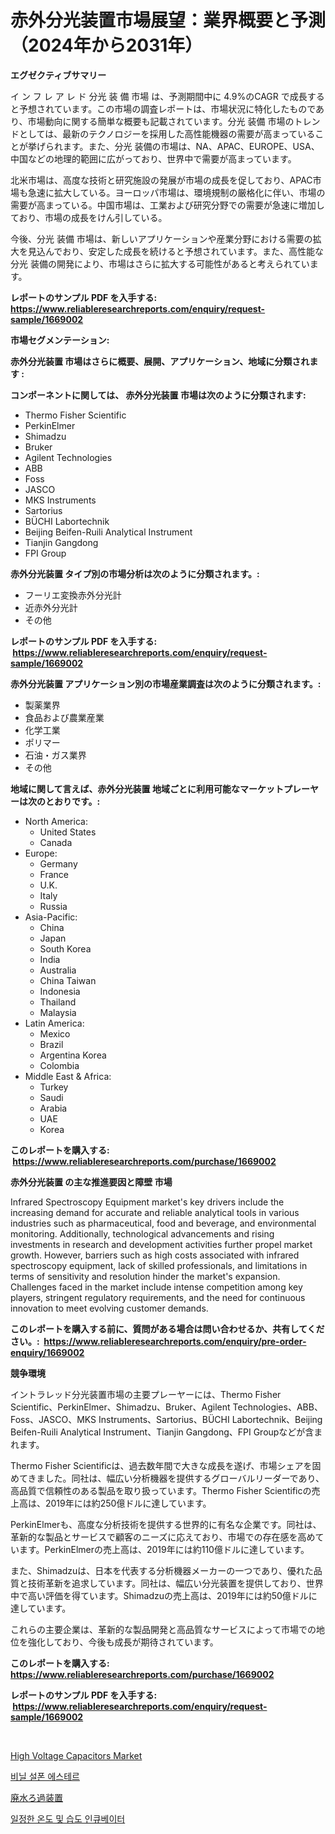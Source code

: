 <p><h1>赤外分光装置市場展望：業界概要と予測（2024年から2031年）</h1></p><p><strong>エグゼクティブサマリー</strong></p>
<p><p>イ ン フ レ ア レ ド 分光 装 備  市場 は、予測期間中に 4.9%のCAGR で成長すると予想されています。この市場の調査レポートは、市場状況に特化したものであり、市場動向に関する簡単な概要も記載されています。分光 装備 市場のトレンドとしては、最新のテクノロジーを採用した高性能機器の需要が高まっていることが挙げられます。また、分光 装備の市場は、NA、APAC、EUROPE、USA、中国などの地理的範囲に広がっており、世界中で需要が高まっています。</p><p>北米市場は、高度な技術と研究施設の発展が市場の成長を促しており、APAC市場も急速に拡大している。ヨーロッパ市場は、環境規制の厳格化に伴い、市場の需要が高まっている。中国市場は、工業および研究分野での需要が急速に増加しており、市場の成長をけん引している。</p><p>今後、分光 装備 市場は、新しいアプリケーションや産業分野における需要の拡大を見込んでおり、安定した成長を続けると予想されています。また、高性能な分光 装備の開発により、市場はさらに拡大する可能性があると考えられています。</p></p>
<p><strong>レポートのサンプル PDF を入手する: <a href="https://www.reliableresearchreports.com/enquiry/request-sample/1669002">https://www.reliableresearchreports.com/enquiry/request-sample/1669002</a></strong></p>
<p><strong>市場セグメンテーション:</strong></p>
<p><strong> 赤外分光装置 市場はさらに概要、展開、アプリケーション、地域に分類されます :</strong></p>
<p><strong>コンポーネントに関しては、 赤外分光装置 市場は次のように分類されます: &nbsp;</strong></p>
<p><ul><li>Thermo Fisher Scientific</li><li>PerkinElmer</li><li>Shimadzu</li><li>Bruker</li><li>Agilent Technologies</li><li>ABB</li><li>Foss</li><li>JASCO</li><li>MKS Instruments</li><li>Sartorius</li><li>BÜCHI Labortechnik</li><li>Beijing Beifen-Ruili Analytical Instrument</li><li>Tianjin Gangdong</li><li>FPI Group</li></ul></p>
<p><strong> 赤外分光装置 タイプ別の市場分析は次のように分類されます。:</strong></p>
<p><ul><li>フーリエ変換赤外分光計</li><li>近赤外分光計</li><li>その他</li></ul></p>
<p><strong>レポートのサンプル PDF を入手する: &nbsp;<a href="https://www.reliableresearchreports.com/enquiry/request-sample/1669002">https://www.reliableresearchreports.com/enquiry/request-sample/1669002</a></strong></p>
<p><strong> 赤外分光装置 アプリケーション別の市場産業調査は次のように分類されます。:</strong></p>
<p><ul><li>製薬業界</li><li>食品および農業産業</li><li>化学工業</li><li>ポリマー</li><li>石油・ガス業界</li><li>その他</li></ul></p>
<p><strong>地域に関して言えば、赤外分光装置 地域ごとに利用可能なマーケットプレーヤーは次のとおりです。:</strong></p>
<p><ul>
    <li>
        North America:
        <ul>
            <li>United States</li>
            <li>Canada</li>
        </ul>
    </li>
    <li>
        Europe:
        <ul>
            <li>Germany</li>
            <li>France</li>
            <li>U.K.</li>
            <li>Italy</li>
            <li>Russia</li>
        </ul>
    </li>
    <li>
        Asia-Pacific:
        <ul>
            <li>China</li>
            <li>Japan</li>
            <li>South Korea</li>
            <li>India</li>
            <li>Australia</li>
            <li>China Taiwan</li>
            <li>Indonesia</li>
            <li>Thailand</li>
            <li>Malaysia</li>
        </ul>
    </li>
    <li>
        Latin America:
        <ul>
            <li>Mexico</li>
            <li>Brazil</li>
            <li>Argentina Korea</li>
            <li>Colombia</li>
        </ul>
    </li>
    <li>
        Middle East & Africa:
        <ul>
            <li>Turkey</li>
            <li>Saudi</li>
            <li>Arabia</li>
            <li>UAE</li>
            <li>Korea</li>
        </ul>
    </li>
    </ul></p>
<p><strong>このレポートを購入する: &nbsp;<a href="https://www.reliableresearchreports.com/purchase/1669002">https://www.reliableresearchreports.com/purchase/1669002</a></strong></p>
<p><strong>赤外分光装置 の主な推進要因と障壁 市場</strong></p>
<p><p>Infrared Spectroscopy Equipment market's key drivers include the increasing demand for accurate and reliable analytical tools in various industries such as pharmaceutical, food and beverage, and environmental monitoring. Additionally, technological advancements and rising investments in research and development activities further propel market growth. However, barriers such as high costs associated with infrared spectroscopy equipment, lack of skilled professionals, and limitations in terms of sensitivity and resolution hinder the market's expansion. Challenges faced in the market include intense competition among key players, stringent regulatory requirements, and the need for continuous innovation to meet evolving customer demands.</p></p>
<p><strong>このレポートを購入する前に、質問がある場合は問い合わせるか、共有してください。:&nbsp; <a href="https://www.reliableresearchreports.com/enquiry/pre-order-enquiry/1669002">https://www.reliableresearchreports.com/enquiry/pre-order-enquiry/1669002</a></strong></p>
<p><strong>競争環境</strong></p>
<p><p>イントラレッド分光装置市場の主要プレーヤーには、Thermo Fisher Scientific、PerkinElmer、Shimadzu、Bruker、Agilent Technologies、ABB、Foss、JASCO、MKS Instruments、Sartorius、BÜCHI Labortechnik、Beijing Beifen-Ruili Analytical Instrument、Tianjin Gangdong、FPI Groupなどが含まれます。</p><p>Thermo Fisher Scientificは、過去数年間で大きな成長を遂げ、市場シェアを固めてきました。同社は、幅広い分析機器を提供するグローバルリーダーであり、高品質で信頼性のある製品を取り扱っています。Thermo Fisher Scientificの売上高は、2019年には約250億ドルに達しています。</p><p>PerkinElmerも、高度な分析技術を提供する世界的に有名な企業です。同社は、革新的な製品とサービスで顧客のニーズに応えており、市場での存在感を高めています。PerkinElmerの売上高は、2019年には約110億ドルに達しています。</p><p>また、Shimadzuは、日本を代表する分析機器メーカーの一つであり、優れた品質と技術革新を追求しています。同社は、幅広い分光装置を提供しており、世界中で高い評価を得ています。Shimadzuの売上高は、2019年には約50億ドルに達しています。</p><p>これらの主要企業は、革新的な製品開発と高品質なサービスによって市場での地位を強化しており、今後も成長が期待されています。</p></p>
<p><strong>このレポートを購入する: &nbsp; <a href="https://www.reliableresearchreports.com/purchase/1669002">https://www.reliableresearchreports.com/purchase/1669002</a></strong></p>
<p><strong>レポートのサンプル PDF を入手する: &nbsp;<a href="https://www.reliableresearchreports.com/enquiry/request-sample/1669002">https://www.reliableresearchreports.com/enquiry/request-sample/1669002</a></strong><strong></strong></p>
<p>&nbsp;</p>
<p><p><a href="https://github.com/Whitneyboyettebo9kiw7yr13/Market-Research-Report-List-1/blob/main/high-voltage-capacitors-market.md">High Voltage Capacitors Market</a></p><p><a href="https://github.com/Elenrrera7685/Market-Research-Report-List-1/blob/main/630639015139.md">비닐 설폰 에스테르</a></p><p><a href="https://github.com/ReyesKohler20231/Market-Research-Report-List-1/blob/main/515917316276.md">廃水ろ過装置</a></p><p><a href="https://github.com/sammyUltyylrich9067856/Market-Research-Report-List-1/blob/main/281365415140.md">일정한 온도 및 습도 인큐베이터</a></p></p>
